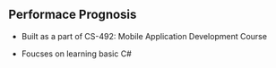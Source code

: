 ## Performace Prognosis

- Built as a part of CS-492: Mobile Application Development Course

- Foucses on learning basic C#